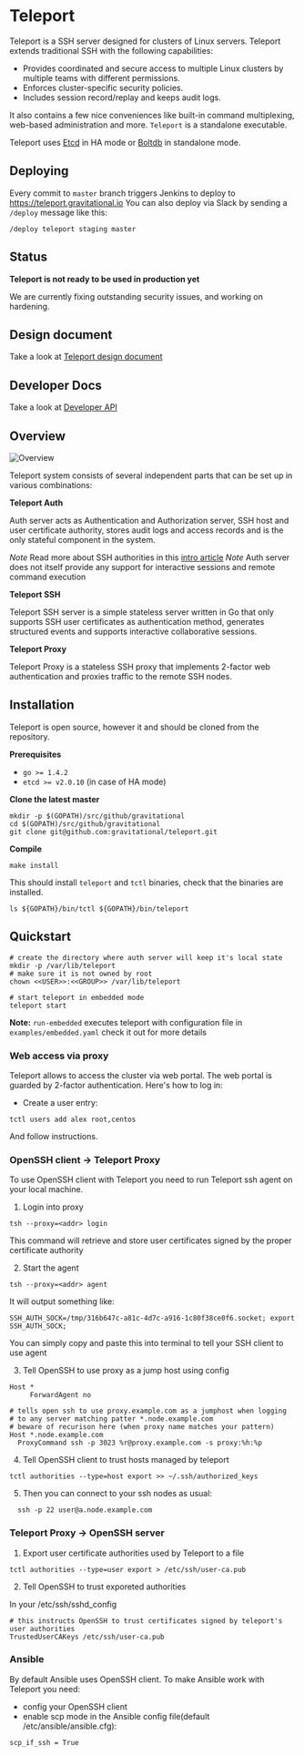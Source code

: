 # Teleport

Teleport is a SSH server designed for clusters of Linux servers. Teleport extends 
traditional SSH with the following capabilities:

* Provides coordinated and secure access to multiple Linux clusters by multiple teams 
  with different permissions.
* Enforces cluster-specific security policies.
* Includes session record/replay and keeps audit logs.

It also contains a few nice conveniences like built-in command multiplexing, web-based
administration and more. `Teleport` is a standalone executable.

Teleport uses [Etcd](https://coreos.com/etcd/) in HA mode or [Boltdb](https://github.com/boltdb/bolt) in standalone mode.

## Deploying

Every commit to `master` branch triggers Jenkins to deploy to https://teleport.gravitational.io
You can also deploy via Slack by sending a `/deploy` message like this:

```
/deploy teleport staging master
```

## Status

**Teleport is not ready to be used in production yet**

We are currently fixing outstanding security issues, and working on hardening.

## Design document

Take a look at [Teleport design document](https://docs.google.com/a/gravitational.io/document/d/10-DjtvKFjsiPHcMDArHtjvepdQg5iZUWSafAF03OBbE/edit?usp=sharing)

## Developer Docs

Take a look at [Developer API](docs/api.md)

## Overview

![Overview](docs/img/teleport.png)

Teleport system consists of several independent parts that can be set up in various combinations:

**Teleport Auth**

Auth server acts as Authentication and Authorization server, SSH host and user certificate authority, stores audit logs and access
records and is the only stateful component in the system.

*Note* Read more about SSH authorities in this [intro article](https://www.digitalocean.com/community/tutorials/how-to-create-an-ssh-ca-to-validate-hosts-and-clients-with-ubuntu)
*Note* Auth server does not itself provide any support for interactive sessions and remote command execution

**Teleport SSH**

Teleport SSH server is a simple stateless server written in Go that only supports SSH user certificates as authentication method,
generates structured events and supports interactive collaborative sessions.

**Teleport Proxy**

Teleport Proxy is a stateless SSH proxy that implements 2-factor web authentication and proxies traffic to the remote SSH nodes.

## Installation

Teleport is open source, however it   and should be cloned from the repository.

**Prerequisites**

* `go >= 1.4.2`
* `etcd >= v2.0.10` (in case of HA mode)

**Clone the latest master**

```shell
mkdir -p $(GOPATH)/src/github/gravitational
cd $(GOPATH)/src/github/gravitational
git clone git@github.com:gravitational/teleport.git
```

**Compile**

```shell
make install
```

This should install `teleport` and `tctl` binaries, check that the binaries are installed.

```shell
ls ${GOPATH}/bin/tctl ${GOPATH}/bin/teleport
```

## Quickstart

```shell
# create the directory where auth server will keep it's local state
mkdir -p /var/lib/teleport
# make sure it is not owned by root
chown <<USER>>:<<GROUP>> /var/lib/teleport

# start teleport in embedded mode
teleport start
```

**Note:** `run-embedded` executes teleport with configuration file in `examples/embedded.yaml` check it out for more details

### Web access via proxy

Teleport allows to access the cluster via web portal. The web portal is guarded by 2-factor authentication. Here's how to log in:


* Create a user entry:

```shell
tctl users add alex root,centos
```

And follow instructions.


### OpenSSH client -> Teleport Proxy

To use OpenSSH client with Teleport you need to run Teleport ssh agent on your local machine.

1. Login into proxy

```shell
tsh --proxy=<addr> login
```

This command will retrieve and store user certificates signed by the proper certificate
authority

2. Start the agent
  
```shell
tsh --proxy=<addr> agent
```

It will output something like:

```shell
SSH_AUTH_SOCK=/tmp/316b647c-a81c-4d7c-a916-1c80f38ce0f6.socket; export SSH_AUTH_SOCK;
```

You can simply copy and paste this into terminal to tell your SSH client to use agent

3. Tell OpenSSH to use proxy as a jump host using config
  
```shell
Host *
     ForwardAgent no

# tells open ssh to use proxy.example.com as a jumphost when logging
# to any server matching patter *.node.example.com
# beware of recurison here (when proxy name matches your pattern)
Host *.node.example.com
  ProxyCommand ssh -p 3023 %r@proxy.example.com -s proxy:%h:%p
```

4. Tell OpenSSH client to trust hosts managed by teleport

```shell
tctl authorities --type=host export >> ~/.ssh/authorized_keys
```

5. Then you can connect to your ssh nodes as usual:
  
```shell
  ssh -p 22 user@a.node.example.com
```

### Teleport Proxy -> OpenSSH server

1. Export user certificate authorities used by Teleport to a file

```shell
tctl authorities --type=user export > /etc/ssh/user-ca.pub
```

2. Tell OpenSSH to trust exporeted authorities

In your /etc/ssh/sshd_config

```shell
# this instructs OpenSSH to trust certificates signed by teleport's user authorities
TrustedUserCAKeys /etc/ssh/user-ca.pub
```

### Ansible

By default Ansible uses OpenSSH client. To make Ansible work with Teleport you need:

* config your OpenSSH client
* enable scp mode in the Ansible config file(default /etc/ansible/ansible.cfg):
 
```
scp_if_ssh = True
```
